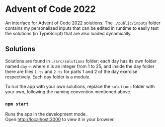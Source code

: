 # Advent of Code 2022

An interface for Advent of Code 2022 solutions. The `./public/inputs` folder contains my personalized inputs that can be edited in runtime to easily test the solutions (in TypeScript) that are also loaded dynamically.

## Solutions

Solutions are found in `./src/solutions` folder; each day has its own folder named `day-n` where n is an integer from 1 to 25, and inside the day folder there are files `1.ts` and `2.ts` for parts 1 and 2 of the day exercise respectively. Each day folder is a module.

To run the app with your own solutions, replace the `solutions` folder with your own, following the naming convention mentioned above.

### `npm start`

Runs the app in the development mode.\
Open [http://localhost:3000](http://localhost:3000) to view it in your browser.

